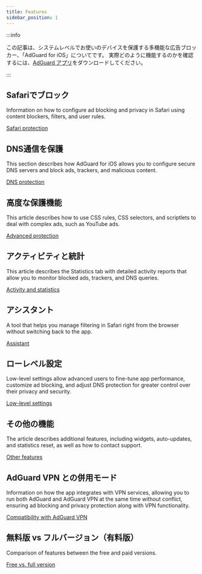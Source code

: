 ```yaml
---
title: Features
sidebar_position: 1
---
```


:::info

この記事は、システムレベルでお使いのデバイスを保護する多機能な広告ブロッカー、「AdGuard for iOS」についてです。 実際どのように機能するのかを確認するには、[AdGuard アプリ](https://agrd.io/download-kb-adblock)をダウンロードしてください。

:::

## Safariでブロック

Information on how to configure ad blocking and privacy in Safari using content blockers, filters, and user rules.

[Safari protection](/adguard-for-ios/features/safari-protection.md)

## DNS通信を保護

This section describes how AdGuard for iOS allows you to configure secure DNS servers and block ads, trackers, and malicious content.

[DNS protection](/adguard-for-ios/features/dns-protection/)

## 高度な保護機能

This article describes how to use CSS rules, CSS selectors, and scriptlets to deal with complex ads, such as YouTube ads.

[Advanced protection](/adguard-for-ios/features/advanced-protection.md)

## アクティビティと統計

This article describes the Statistics tab with detailed activity reports that allow you to monitor blocked ads, trackers, and DNS queries.

[Activity and statistics](/adguard-for-ios/features/activity.md)

## アシスタント

A tool that helps you manage filtering in Safari right from the browser without switching back to the app.

[Assistant](/adguard-for-ios/features/assistant.md)

## ローレベル設定

Low-level settings allow advanced users to fine-tune app performance, customize ad blocking, and adjust DNS protection for greater control over their privacy and security.

[Low-level settings](/adguard-for-ios/features/low-level-settings.md)

## その他の機能

The article describes additional features, including widgets, auto-updates, and statistics reset, as well as how to contact support.

[Other features](/adguard-for-ios/features/other-features.md)

## AdGuard VPN との併用モード

Information on how the app integrates with VPN services, allowing you to run both AdGuard and AdGuard VPN at the same time without conflict, ensuring ad blocking and privacy protection along with VPN functionality.

[Compatibility with AdGuard VPN](/adguard-for-ios/features/compatibility-with-adguard-vpn.md)

## 無料版 vs フルバージョン（有料版）

Comparison of features between the free and paid versions.

[Free vs. full version](/adguard-for-ios/features/free-vs-full.md)
